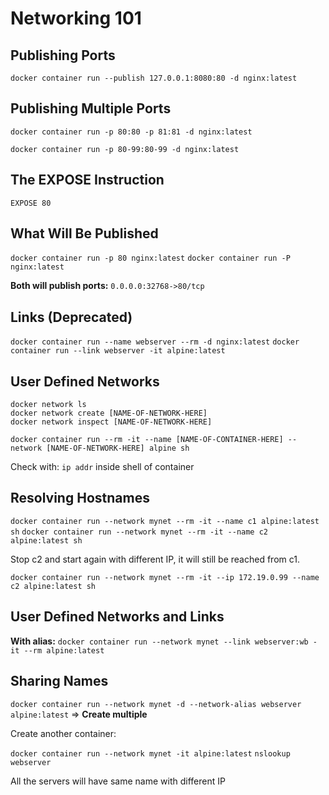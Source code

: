 # Networking 101

## Publishing Ports

`docker container run --publish 127.0.0.1:8080:80 -d nginx:latest`


## Publishing Multiple Ports

`docker container run -p 80:80 -p 81:81 -d nginx:latest`

`docker container run -p 80-99:80-99 -d nginx:latest`


## The EXPOSE Instruction

`EXPOSE 80`


## What Will Be Published

`docker container run -p 80 nginx:latest`
`docker container run -P nginx:latest`

**Both will publish ports:** `0.0.0.0:32768->80/tcp`


## Links (Deprecated)

`docker container run --name webserver --rm -d nginx:latest`
`docker container run --link webserver -it alpine:latest`


## User Defined Networks

```
docker network ls
docker network create [NAME-OF-NETWORK-HERE]
docker network inspect [NAME-OF-NETWORK-HERE]

docker container run --rm -it --name [NAME-OF-CONTAINER-HERE] --network [NAME-OF-NETWORK-HERE] alpine sh
```

Check with: `ip addr` inside shell of container


## Resolving Hostnames

`docker container run --network mynet --rm -it --name c1 alpine:latest sh`
`docker container run --network mynet --rm -it --name c2 alpine:latest sh`

Stop c2 and start again with different IP, it will still be reached from c1.

`docker container run --network mynet --rm -it --ip 172.19.0.99 --name c2 alpine:latest sh`

## User Defined Networks and Links

**With alias:** `docker container run --network mynet --link webserver:wb -it --rm alpine:latest`

## Sharing Names
`docker container run --network mynet -d --network-alias webserver alpine:latest` => **Create multiple**

Create another container:

`docker container run --network mynet -it alpine:latest`
`nslookup webserver`

All the servers will have same name with different IP